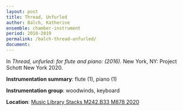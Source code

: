 ```yaml
---
layout: post
title: Thread, Unfurled
author: Balch, Katherine
ensemble: chamber-instrument
period: 2010-2019
permalink: /balch-thread-unfurled/
document: 
---
```


In *Thread, unfurled: for flute and piano: (2016).* New York, NY: Project Schott New York 2020.

**Instrumentation summary**: flute (1), piano (1)

**Instrumentation group**: woodwinds, keyboard

**Location**: <a href="https://tufts.primo.exlibrisgroup.com/permalink/01TUN_INST/1kc9gia/alma991018331657603851" target="_blank">Music Library Stacks M242.B33 M878 2020</a>